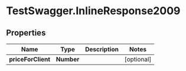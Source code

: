 # TestSwagger.InlineResponse2009

## Properties

Name | Type | Description | Notes
------------ | ------------- | ------------- | -------------
**priceForClient** | **Number** |  | [optional] 


